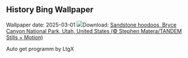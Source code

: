 ## History Bing Wallpaper
Wallpaper date: 2025-03-01
![](https://www.bing.com/th?id=OHR.BryceHoodoos_EN-IN9126700951_UHD.jpg&w=1000)Download: [Sandstone hoodoos, Bryce Canyon National Park, Utah, United States (© Stephen Matera/TANDEM Stills + Motion)](https://www.bing.com/th?id=OHR.BryceHoodoos_EN-IN9126700951_UHD.jpg)

Auto get programm by LtgX
